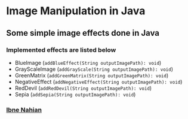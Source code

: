 # Image Manipulation in Java

## Some simple image effects done in Java

### Implemented effects are listed below

- BlueImage (`addBlueEffect(String outputImagePath): void`)
- GrayScaleImage (`addGrayScale(String outputImagePath): void`)
- GreenMatrix (`addGreenMatrix(String outputImagePath): void`)
- NegativeEffect (`addNegativeEffect(String outputImagePath): void`)
- RedDevil (`addRedDevil(String outputImagePath): void`)
- Sepia (`addSepia(String outputImagePath): void`)

### [Ibne Nahian](https://www.facebook.com/evilprince2009)
